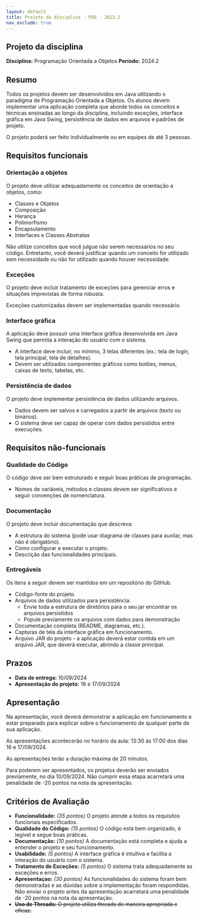 ```yaml
---
layout: default
title: Projeto da disciplina - POO - 2023.2
nav_exclude: true
---
```


## Projeto da disciplina

**Disciplina:** Programação Orientada a Objetos
**Período:** 2024.2

## Resumo

Todos os projetos devem ser desenvolvidos em Java utilizando o paradigma de Programação Orientada a Objetos. Os alunos devem implementar uma aplicação completa que aborde todos os conceitos e técnicas ensinadas ao longo da disciplina, incluindo exceções, interface gráfica em Java Swing, persistência de dados em arquivos e padrões de projeto.

O projeto poderá ser feito individualmente ou em equipes de até 3 pessoas.

## Requisitos funcionais

### Orientação a objetos

O projeto deve utilizar adequadamente os conceitos de orientação a objetos, como:

- Classes e Objetos
- Composição
- Herança
- Polimorfismo
- Encapsulamento
- Interfaces e Classes Abstratas

Não utilize conceitos que você julgue não serem necessários no seu código. Entretanto, você deverá justificar quando um conceito for utilizado sem necessidade ou não for utilizado quando houver necessidade.

### Exceções

O projeto deve incluir tratamento de exceções para gerenciar erros e situações imprevistas de forma robusta.

Exceções customizadas devem ser implementadas quando necessário.

### Interface gráfica

A aplicação deve possuir uma interface gráfica desenvolvida em Java Swing que permita a interação do usuário com o sistema.

- A interface deve incluir, no mínimo, 3 telas diferentes (ex.: tela de login, tela principal, tela de detalhes).
- Devem ser utilizados componentes gráficos como botões, menus, caixas de texto, tabelas, etc.

### Persistência de dados

O projeto deve implementar persistência de dados utilizando arquivos.

- Dados devem ser salvos e carregados a partir de arquivos (texto ou binários).
- O sistema deve ser capaz de operar com dados persistidos entre execuções.

## Requisitos não-funcionais

### Qualidade do Código

O código deve ser bem estruturado e seguir boas práticas de programação.

- Nomes de variáveis, métodos e classes devem ser significativos e seguir convenções de nomenclatura.

### Documentação

O projeto deve incluir documentação que descreva:

- A estrutura do sistema (pode usar diagrama de classes para auxilar, mas não é obrigatório).
- Como configurar e executar o projeto.
- Descrição das funcionalidades principais.

### Entregáveis

Os itens a seguir devem ser mantidos em um repositório do GitHub.

- Código-fonte do projeto.
- Arquivos de dados utilizados para persistência.
  - Envie toda a estrutura de diretórios para o seu jar encontrar os arquivos persistidos
  - Popule previamente os arquivos com dados para demonstração
- Documentação completa (README, diagramas, etc.).
- Capturas de tela da interface gráfica em funcionamento.
- Arquivo JAR do projeto - a aplicação deverá estar contida em um arquivo JAR, que deverá executar, abrindo a classe principal.

## Prazos

- **Data de entrega:** 10/09/2024
- **Apresentação do projeto:** 16 e 17/09/2024

## Apresentação

Na apresentação, você deverá demonstrar a aplicação em funcionamento e estar preparado para explicar sobre o funcionamento de qualquer parte de sua aplicação.

As apresentações acontecerão no horário da aula: 13:30 às 17:00 dos dias 16 e 17/09/2024.

As apresentações terão a duração máxima de 20 minutos.

Para poderem ser apresentados, os projetos deverão ser enviados previamente, no dia 10/09/2024. Não cumprir essa etapa acarretará uma penalidade de -20 pontos na nota da apresentação.

## Critérios de Avaliação

- **Funcionalidade:** _(35 pontos)_ O projeto atende a todos os requisitos funcionais especificados.
- **Qualidade do Código:** _(15 pontos)_ O código está bem organizado, é legível e segue boas práticas.
- **Documentação:** _(10 pontos)_ A documentação está completa e ajuda a entender o projeto e seu funcionamento.
- **Usabilidade:** _(5 pontos)_ A interface gráfica é intuitiva e facilita a interação do usuário com o sistema.
- **Tratamento de Exceções:** _(5 pontos)_ O sistema trata adequadamente as exceções e erros.
- **Apresentaçao:** _(30 pontos)_ As funcionalidades do sistema foram bem demonstradas e as dúvidas sobre a implementação foram respondidas. Não enviar o projeto antes da apresentação acarretará uma penalidade de -20 pontos na nota da apresentação.
- ~~**Uso de Threads:** O projeto utiliza threads de maneira apropriada e eficaz.~~
